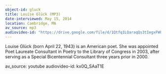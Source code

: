 ```yaml
---
object-id: gluck
title: Louise Glück (MP3)
date-interviewed: May 15, 2014
location: Cambridge, MA
av_source: mp3
audiovideo-id: "https://drive.google.com/file/d/1Qtfq1LQaraqQs3tIegxFWF4-Tj1ssxpy/view?usp=sharing"
---
```


Louise Glück (born April 22, 1943) is an American poet. She was appointed Poet Laureate Consultant in Poetry to the Library of Congress in 2003, after serving as a Special Bicentennial Consultant three years prior in 2000.

av_source: youtube
audiovideo-id: kx0Q_SAaT1E
